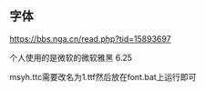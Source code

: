 ## 字体
https://bbs.nga.cn/read.php?tid=15893697

个人使用的是微软的微软雅黑 6.25

msyh.ttc需要改名为1.ttf然后放在font.bat上运行即可

